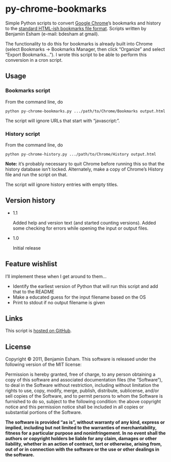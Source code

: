 # py-chrome-bookmarks

Simple Python scripts to convert [Google Chrome](http://www.google.com/chrome)’s bookmarks and history to the [standard HTML-ish bookmarks file format](http://msdn.microsoft.com/en-us/library/aa753582%28v=vs.85%29.aspx).  Scripts written by Benjamin Esham (e-mail: bdesham at gmail).

The functionality to do this for bookmarks is already built into Chrome (select Bookmarks → Bookmarks Manager, then click “Organize” and select “Export Bookmarks…”).  I wrote this script to be able to perform this conversion in a cron script.

## Usage

### Bookmarks script

From the command line, do

    python py-chrome-bookmarks.py .../path/to/Chrome/Bookmarks output.html

The script will ignore URLs that start with “javascript:”.

### History script

From the command line, do

    python py-chrome-history.py .../path/to/Chrome/History output.html

**Note:** it’s probably necessary to quit Chrome before running this so that the history database isn’t locked.  Alternately, make a copy of Chrome’s History file and run the script on that.

The script will ignore history entries with empty titles.

## Version history

* 1.1

    Added help and version text (and started counting versions).  Added some checking for errors while opening the input or output files.

* 1.0

    Initial release

## Feature wishlist

I’ll implement these when I get around to them…

* Identify the earliest version of Python that will run this script and add that to the README
* Make a educated guess for the input filename based on the OS
* Print to stdout if no output filename is given

## Links

This script is [hosted on GitHub](https://github.com/bdesham/py-chrome-bookmarks).

## License

Copyright © 2011, Benjamin Esham.  This software is released under the following version of the MIT license:

Permission is hereby granted, free of charge, to any person obtaining a copy of this software and associated documentation files (the “Software”), to deal in the Software without restriction, including without limitation the rights to use, copy, modify, merge, publish, distribute, sublicense, and/or sell copies of the Software, and to permit persons to whom the Software is furnished to do so, subject to the following condition: the above copyright notice and this permission notice shall be included in all copies or substantial portions of the Software.

**The software is provided “as is”, without warranty of any kind, express or implied, including but not limited to the warranties of merchantability, fitness for a particular purpose and noninfringement. In no event shall the authors or copyright holders be liable for any claim, damages or other liability, whether in an action of contract, tort or otherwise, arising from, out of or in connection with the software or the use or other dealings in the software.**
